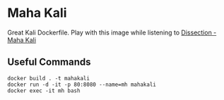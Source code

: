 # Maha Kali
Great Kali Dockerfile. Play with this image while listening to [Dissection - Maha Kali](https://www.youtube.com/watch?v=0_BLuTUXA_M)
## Useful Commands
```
docker build . -t mahakali
docker run -d -it -p 80:8080 --name=mh mahakali
docker exec -it mh bash
```
